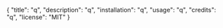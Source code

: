 {
  "title": "q",
  "description": "q",
  "installation": "q",
  "usage": "q",
  "credits": "q",
  "license": "MIT"
}